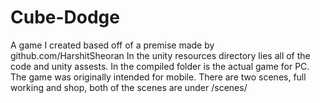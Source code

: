 # Cube-Dodge
A game I created based off of a premise made by github.com/HarshitSheoran
In the unity resources directory lies all of the code and unity assests.
In the compiled folder is the actual game for PC. The game was originally intended for mobile.
There are two scenes, full working and shop, both of the scenes are under /scenes/
